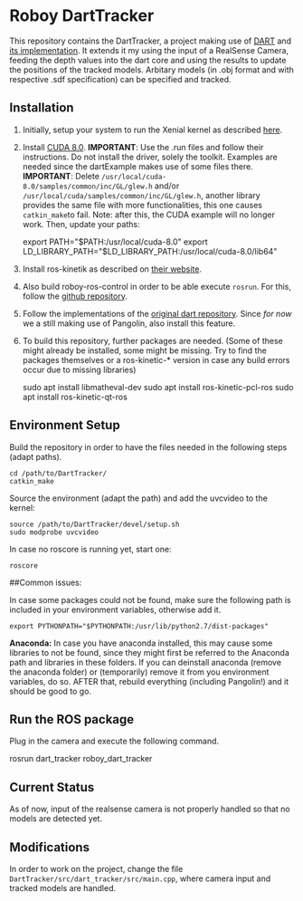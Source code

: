 # Roboy DartTracker

This repository contains the DartTracker, a project making use of [DART](https://www.cc.gatech.edu/~afb/classes/CS7495-Fall2014/readings/dart.pdf) and [its implementation](https://github.com/ori-drs/dart). It extends it my using the input of a RealSense Camera, feeding the depth values into the dart core and using the results to update the positions of the tracked models. Arbitary models (in .obj format and with respective .sdf specification) can be specified and tracked.

## Installation 

1. Initially, setup your system to run the Xenial kernel as described [here](http://wiki.ros.org/librealsense#Installation_Prerequisites).
2. Install [CUDA 8.0](https://developer.nvidia.com/cuda-80-ga2-download-archive). __IMPORTANT__: Use the .run files and follow their instructions. Do not install the driver, solely the toolkit. Examples are needed since the dartExample makes use of some files there. 
__IMPORTANT__: Delete `/usr/local/cuda-8.0/samples/common/inc/GL/glew.h` and/or `/usr/local/cuda/samples/common/inc/GL/glew.h`, another library provides the same file with more functionalities, this one causes `catkin_make`to fail. Note: after this, the CUDA example will no longer work. Then, update your paths: 

	export PATH="$PATH:/usr/local/cuda-8.0"
	export LD_LIBRARY_PATH="$LD_LIBRARY_PATH:/usr/local/cuda-8.0/lib64"

3. Install ros-kinetik as described on [their website](http://wiki.ros.org/kinetic/Installation/Ubuntu). 
4. Also build roboy-ros-control in order to be able execute `rosrun`. For this, follow the [github repository](https://github.com/Roboy/roboy-ros-control). 

5. Follow the implementations of the [original dart repository](https://github.com/ori-drs/dart). Since *for now* we a still making use of Pangolin, also install this feature. 

6. To build this repository, further packages are needed. (Some of these might already be installed, some might be missing. Try to find the packages themselves or a ros-kinetic-* version in case any build errors occur due to missing libraries)

	sudo apt install libmatheval-dev
	sudo apt install ros-kinetic-pcl-ros
	sudo apt install ros-kinetic-qt-ros

## Environment Setup

Build the repository in order to have the files needed in the following steps (adapt paths).
 
	cd /path/to/DartTracker/
	catkin_make

Source the environment (adapt the path) and add the uvcvideo to the kernel: 

	source /path/to/DartTracker/devel/setup.sh
	sudo modprobe uvcvideo

In case no roscore is running yet, start one:

	roscore

##Common issues: 

In case some packages could not be found, make sure the following path is included in your environment variables, otherwise add it. 

	export PYTHONPATH="$PYTHONPATH:/usr/lib/python2.7/dist-packages"

__Anaconda:__ In case you have anaconda installed, this may cause some libraries to not be found, since they might first be referred to the Anaconda path and libraries in these folders. If you can deinstall anaconda (remove the anaconda folder) or (temporarily) remove it from you environment variables, do so. AFTER that, rebuild everything (including Pangolin!) and it should be good to go. 

## Run the ROS package

Plug in the camera and execute the following command.

rosrun dart\_tracker roboy\_dart\_tracker

## Current Status

As of now, input of the realsense camera is not properly handled so that no models are detected yet. 

## Modifications

In order to work on the project, change the file `DartTracker/src/dart_tracker/src/main.cpp`, where camera input and tracked models are handled. 
